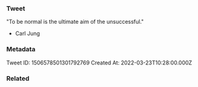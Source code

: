 ### Tweet
"To be normal is the ultimate aim of the unsuccessful." 

- Carl Jung

### Metadata
Tweet ID: 1506578501301792769
Created At: 2022-03-23T10:28:00.000Z

### Related

